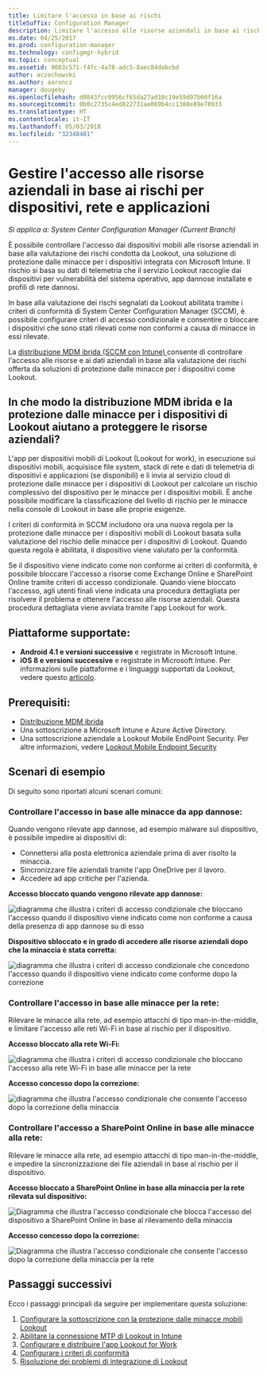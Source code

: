 ```yaml
---
title: Limitare l'accesso in base ai rischi
titleSuffix: Configuration Manager
description: Limitare l'accesso alle risorse aziendali in base ai rischi per dispositivi, rete e applicazioni.
ms.date: 04/25/2017
ms.prod: configuration-manager
ms.technology: configmgr-hybrid
ms.topic: conceptual
ms.assetid: 9083c571-f4fc-4a78-adc5-8aec84dabcbd
author: aczechowski
ms.author: aaroncz
manager: dougeby
ms.openlocfilehash: d0843fcc0956cf65da27ad10c19e59d97b60f16a
ms.sourcegitcommit: 0b0c2735c4ed822731ae069b4cc1380e89e78933
ms.translationtype: HT
ms.contentlocale: it-IT
ms.lasthandoff: 05/03/2018
ms.locfileid: "32348481"
---
```

# <a name="manage-access-to-company-resource-based-on-device-network-and-application-risk"></a>Gestire l'accesso alle risorse aziendali in base ai rischi per dispositivi, rete e applicazioni

*Si applica a: System Center Configuration Manager (Current Branch)*

È possibile controllare l'accesso dai dispositivi mobili alle risorse aziendali in base alla valutazione dei rischi condotta da Lookout, una soluzione di protezione dalle minacce per i dispositivi integrata con Microsoft Intune. Il rischio si basa su dati di telemetria che il servizio Lookout raccoglie dai dispositivi per vulnerabilità del sistema operativo, app dannose installate e profili di rete dannosi. 

In base alla valutazione dei rischi segnalati da Lookout abilitata tramite i criteri di conformità di System Center Configuration Manager (SCCM), è possibile configurare criteri di accesso condizionale e consentire o bloccare i dispositivi che sono stati rilevati come non conformi a causa di minacce in essi rilevate.

La [distribuzione MDM ibrida (SCCM con Intune) ](https://docs.microsoft.com/sccm/mdm/understand/choose-between-standalone-intune-and-hybrid-mobile-device-management) consente di controllare l'accesso alle risorse e ai dati aziendali in base alla valutazione dei rischi offerta da soluzioni di protezione dalle minacce per i dispositivi come Lookout.

## <a name="how-do-the-hybrid-mdm-deployment-and-lookout-device-threat-protection-help-protect-company-resources"></a>In che modo la distribuzione MDM ibrida e la protezione dalle minacce per i dispositivi di Lookout aiutano a proteggere le risorse aziendali?
L'app per dispositivi mobili di Lookout (Lookout for work), in esecuzione sui dispositivi mobili, acquisisce file system, stack di rete e dati di telemetria di dispositivi e applicazioni (se disponibili) e li invia al servizio cloud di protezione dalle minacce per i dispositivi di Lookout per calcolare un rischio complessivo del dispositivo per le minacce per i dispositivi mobili. È anche possibile modificare la classificazione del livello di rischio per le minacce nella console di Lookout in base alle proprie esigenze.  

I criteri di conformità in SCCM includono ora una nuova regola per la protezione dalle minacce per i dispositivi mobili di Lookout basata sulla valutazione del rischio delle minacce per i dispositivi di Lookout. Quando questa regola è abilitata, il dispositivo viene valutato per la conformità.

Se il dispositivo viene indicato come non conforme ai criteri di conformità, è possibile bloccare l'accesso a risorse come Exchange Online e SharePoint Online tramite criteri di accesso condizionale. Quando viene bloccato l'accesso, agli utenti finali viene indicata una procedura dettagliata per risolvere il problema e ottenere l'accesso alle risorse aziendali. Questa procedura dettagliata viene avviata tramite l'app Lookout for work.

## <a name="supported-platforms"></a>Piattaforme supportate:
* **Android 4.1 e versioni successive** e registrate in Microsoft Intune.
* **iOS 8 e versioni successive** e registrate in Microsoft Intune.
Per informazioni sulle piattaforme e i linguaggi supportati da Lookout, vedere questo [articolo](https://personal.support.lookout.com/hc/en-us/articles/114094140253).

## <a name="prerequisites"></a>Prerequisiti:
* [Distribuzione MDM ibrida](https://docs.microsoft.com/sccm/mdm/understand/choose-between-standalone-intune-and-hybrid-mobile-device-management)
* Una sottoscrizione a Microsoft Intune e Azure Active Directory.
* Una sottoscrizione aziendale a Lookout Mobile EndPoint Security.  Per altre informazioni, vedere [Lookout Mobile Endpoint Security](https://www.lookout.com/products/mobile-endpoint-security)

## <a name="example-scenarios"></a>Scenari di esempio
Di seguito sono riportati alcuni scenari comuni:
### <a name="control-access-based-on-threat-from-malicious-apps"></a>Controllare l'accesso in base alle minacce da app dannose:
Quando vengono rilevate app dannose, ad esempio malware sul dispositivo, è possibile impedire ai dispositivi di:
* Connettersi alla posta elettronica aziendale prima di aver risolto la minaccia.
* Sincronizzare file aziendali tramite l'app OneDrive per il lavoro.
* Accedere ad app critiche per l'azienda.

**Accesso bloccato quando vengono rilevate app dannose:**

![diagramma che illustra i criteri di accesso condizionale che bloccano l'accesso quando il dispositivo viene indicato come non conforme a causa della presenza di app dannose su di esso](media/config-mgr-maliciousapps_blocked.png)

**Dispositivo sbloccato e in grado di accedere alle risorse aziendali dopo che la minaccia è stata corretta:**

![diagramma che illustra i criteri di accesso condizionale che concedono l'accesso quando il dispositivo viene indicato come conforme dopo la correzione](media/config-mgr-maliciousapps-unblocked.png)
### <a name="control-access-based-on-threat-to-network"></a>Controllare l'accesso in base alle minacce per la rete:
Rilevare le minacce alla rete, ad esempio attacchi di tipo man-in-the-middle, e limitare l'accesso alle reti Wi-Fi in base al rischio per il dispositivo.

**Accesso bloccato alla rete Wi-Fi:**

![diagramma che illustra i criteri di accesso condizionale che bloccano l'accesso alla rete Wi-Fi in base alle minacce per la rete](media/config-mgr-network-wifi-blocked.png)

**Accesso concesso dopo la correzione:**

![diagramma che illustra l'accesso condizionale che consente l'accesso dopo la correzione della minaccia](media/config-mgr-network-wifi-unblocked.png)
### <a name="control-access-to-sharepoint-online-based-on-threat-to-network"></a>Controllare l'accesso a SharePoint Online in base alle minacce alla rete:

Rilevare le minacce alla rete, ad esempio attacchi di tipo man-in-the-middle, e impedire la sincronizzazione dei file aziendali in base al rischio per il dispositivo.

**Accesso bloccato a SharePoint Online in base alla minaccia per la rete rilevata sul dispositivo:**

![Diagramma che illustra l'accesso condizionale che blocca l'accesso del dispositivo a SharePoint Online in base al rilevamento della minaccia](media/config-mgr-network-spo-blocked.png)


**Accesso concesso dopo la correzione:**

![Diagramma che illustra l'accesso condizionale che consente l'accesso dopo la correzione della minaccia per la rete](media/config-mgr-network-spo-unblocked.png)

## <a name="next-steps"></a>Passaggi successivi
Ecco i passaggi principali da seguire per implementare questa soluzione:
1.  [Configurare la sottoscrizione con la protezione dalle minacce mobili Lookout](set-up-your-subscription-with-lookout.md)
2.  [Abilitare la connessione MTP di Lookout in Intune](enable-lookout-connection-in-intune.md)
3.  [Configurare e distribuire l'app Lookout for Work](configure-and-deploy-lookout-for-work-apps.md)
4.  [Configurare i criteri di conformità](enable-device-threat-protection-rule-compliance-policy.md)
5.  [Risoluzione dei problemi di integrazione di Lookout](troubleshoot-lookout-integration.md)
